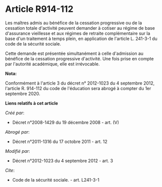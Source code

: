 # Article R914-112

Les maîtres admis au bénéfice de la cessation progressive ou de la cessation  totale d'activité peuvent demander à cotiser au
régime de base d'assurance  vieillesse et aux régimes de retraite complémentaire sur la base d'un traitement  à temps plein,
en application de l'article L. 241-3-1 du code de la sécurité sociale.

Cette demande est présentée simultanément à celle d'admission au  bénéfice de la cessation progressive d'activité. Une fois
prise en compte par  l'autorité académique, elle est irrévocable.

**Nota:**

Conformément à l'article 3 du décret n° 2012-1023 du 4 septembre 2012, l'article R. 914-112 du code de l'éducation sera
abrogé à compter du 1er septembre 2020.

**Liens relatifs à cet article**

_Créé par_:

  - Décret n°2008-1429 du 19 décembre 2008 - art. (V)

_Abrogé par_:

  - Décret n°2011-1316 du 17 octobre 2011 - art. 12

_Modifié par_:

  - Décret n°2012-1023 du 4 septembre 2012 - art. 3

_Cite_:

  - Code de la sécurité sociale. - art. L241-3-1
